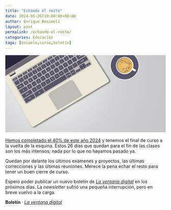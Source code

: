```yaml
---
title: "Echando el resto"
date: 2024-05-26T19:00:00+00:00
author: Enrique Benimeli
layout: post
permalink: /echando-el-resto/
categories: Educación
tags: [escuela,curso,boletín]
---
```


[![image](assets/images/posts/2024/01/post.jpg)]()

[Hemos completado el 40% de este año 2024](https://x.com/progressbar202_/status/1794663771807350957?s=12) y tenemos el final de curso a la vuelta de la esquina. Estos 26 días que quedan para el fin de las clases son los más intensos; nada por lo que no hayamos pasado ya.

Quedan por delante los últimos exámenes y proyectos, las últimas correcciones y las últimas reuniones. Merece la pena echar el resto para tener un buen cierre de curso.

Espero poder publicar un nuevo boletín de [*La ventana digital*](https://ebenimeli.substack.com/) en los próximos días. La *newsletter* sufrió una pequeña interrupción, pero en breve vuelvo a la carga.

**Boletín** · [*La ventana digital*](https://ebenimeli.substack.com/)
